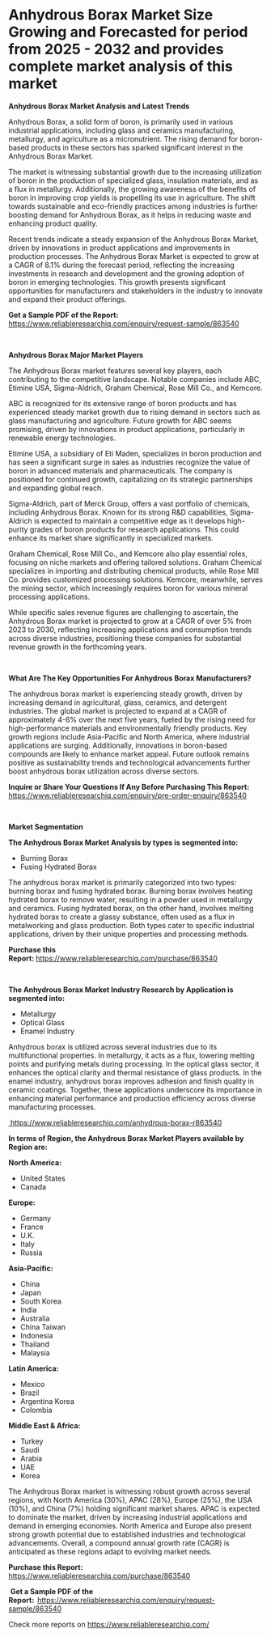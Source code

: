 <p><h1>Anhydrous Borax Market Size Growing and Forecasted for period from 2025 - 2032 and provides complete market analysis of this market</h1></p><p><strong>Anhydrous Borax Market Analysis and Latest Trends</strong></p>
<p><p>Anhydrous Borax, a solid form of boron, is primarily used in various industrial applications, including glass and ceramics manufacturing, metallurgy, and agriculture as a micronutrient. The rising demand for boron-based products in these sectors has sparked significant interest in the Anhydrous Borax Market.</p><p>The market is witnessing substantial growth due to the increasing utilization of boron in the production of specialized glass, insulation materials, and as a flux in metallurgy. Additionally, the growing awareness of the benefits of boron in improving crop yields is propelling its use in agriculture. The shift towards sustainable and eco-friendly practices among industries is further boosting demand for Anhydrous Borax, as it helps in reducing waste and enhancing product quality.</p><p>Recent trends indicate a steady expansion of the Anhydrous Borax Market, driven by innovations in product applications and improvements in production processes. The Anhydrous Borax Market is expected to grow at a CAGR of 8.1% during the forecast period, reflecting the increasing investments in research and development and the growing adoption of boron in emerging technologies. This growth presents significant opportunities for manufacturers and stakeholders in the industry to innovate and expand their product offerings.</p></p>
<p><strong>Get a Sample PDF of the Report:&nbsp;</strong> <a href="https://www.reliableresearchiq.com/enquiry/request-sample/863540?utm_campaign=2247&utm_medium=2&utm_source=Github&utm_content=ia&utm_term=01042025&utm_id=anhydrous-borax">https://www.reliableresearchiq.com/enquiry/request-sample/863540</a></p>
<p>&nbsp;</p>
<p><strong>Anhydrous Borax Major Market Players</strong></p>
<p><p>The Anhydrous Borax market features several key players, each contributing to the competitive landscape. Notable companies include ABC, Etimine USA, Sigma-Aldrich, Graham Chemical, Rose Mill Co., and Kemcore. </p><p>ABC is recognized for its extensive range of boron products and has experienced steady market growth due to rising demand in sectors such as glass manufacturing and agriculture. Future growth for ABC seems promising, driven by innovations in product applications, particularly in renewable energy technologies.</p><p>Etimine USA, a subsidiary of Eti Maden, specializes in boron production and has seen a significant surge in sales as industries recognize the value of boron in advanced materials and pharmaceuticals. The company is positioned for continued growth, capitalizing on its strategic partnerships and expanding global reach.</p><p>Sigma-Aldrich, part of Merck Group, offers a vast portfolio of chemicals, including Anhydrous Borax. Known for its strong R&D capabilities, Sigma-Aldrich is expected to maintain a competitive edge as it develops high-purity grades of boron products for research applications. This could enhance its market share significantly in specialized markets.</p><p>Graham Chemical, Rose Mill Co., and Kemcore also play essential roles, focusing on niche markets and offering tailored solutions. Graham Chemical specializes in importing and distributing chemical products, while Rose Mill Co. provides customized processing solutions. Kemcore, meanwhile, serves the mining sector, which increasingly requires boron for various mineral processing applications.</p><p>While specific sales revenue figures are challenging to ascertain, the Anhydrous Borax market is projected to grow at a CAGR of over 5% from 2023 to 2030, reflecting increasing applications and consumption trends across diverse industries, positioning these companies for substantial revenue growth in the forthcoming years.</p></p>
<p>&nbsp;</p>
<p><strong>What Are The Key Opportunities For Anhydrous Borax Manufacturers?</strong></p>
<p><p>The anhydrous borax market is experiencing steady growth, driven by increasing demand in agricultural, glass, ceramics, and detergent industries. The global market is projected to expand at a CAGR of approximately 4-6% over the next five years, fueled by the rising need for high-performance materials and environmentally friendly products. Key growth regions include Asia-Pacific and North America, where industrial applications are surging. Additionally, innovations in boron-based compounds are likely to enhance market appeal. Future outlook remains positive as sustainability trends and technological advancements further boost anhydrous borax utilization across diverse sectors.</p></p>
<p><strong>Inquire or Share Your Questions If Any Before Purchasing This Report:</strong> <a href="https://www.reliableresearchiq.com/enquiry/pre-order-enquiry/863540?utm_campaign=2247&utm_medium=2&utm_source=Github&utm_content=ia&utm_term=01042025&utm_id=anhydrous-borax">https://www.reliableresearchiq.com/enquiry/pre-order-enquiry/863540</a></p>
<p>&nbsp;</p>
<p><strong>Market Segmentation</strong></p>
<p><strong>The Anhydrous Borax Market Analysis by types is segmented into:</strong></p>
<p><ul><li>Burning Borax</li><li>Fusing Hydrated Borax</li></ul></p>
<p><p>The anhydrous borax market is primarily categorized into two types: burning borax and fusing hydrated borax. Burning borax involves heating hydrated borax to remove water, resulting in a powder used in metallurgy and ceramics. Fusing hydrated borax, on the other hand, involves melting hydrated borax to create a glassy substance, often used as a flux in metalworking and glass production. Both types cater to specific industrial applications, driven by their unique properties and processing methods.</p></p>
<p><strong>Purchase this Report:&nbsp;</strong><a href="https://www.reliableresearchiq.com/purchase/863540?utm_campaign=2247&utm_medium=2&utm_source=Github&utm_content=ia&utm_term=01042025&utm_id=anhydrous-borax">https://www.reliableresearchiq.com/purchase/863540</a></p>
<p>&nbsp;</p>
<p><strong>The Anhydrous Borax Market Industry Research by Application is segmented into:</strong></p>
<p><ul><li>Metallurgy</li><li>Optical Glass</li><li>Enamel Industry</li></ul></p>
<p><p>Anhydrous borax is utilized across several industries due to its multifunctional properties. In metallurgy, it acts as a flux, lowering melting points and purifying metals during processing. In the optical glass sector, it enhances the optical clarity and thermal resistance of glass products. In the enamel industry, anhydrous borax improves adhesion and finish quality in ceramic coatings. Together, these applications underscore its importance in enhancing material performance and production efficiency across diverse manufacturing processes.</p></p>
<p><a href="https://www.reliableresearchiq.com/anhydrous-borax-r863540?utm_campaign=2247&utm_medium=2&utm_source=Github&utm_content=ia&utm_term=01042025&utm_id=anhydrous-borax">&nbsp;https://www.reliableresearchiq.com/anhydrous-borax-r863540</a></p>
<p><strong>In terms of Region, the Anhydrous Borax Market Players available by Region are:</strong></p>
<p>
    <p> <strong> North America: </strong>
        <ul>
            <li>United States</li>
            <li>Canada</li>
        </ul>
        </p> 
    <p> <strong> Europe: </strong>
        <ul>
            <li>Germany</li>
            <li>France</li>
            <li>U.K.</li>
            <li>Italy</li>
            <li>Russia</li>
        </ul>
        </p> 
    <p> <strong> Asia-Pacific: </strong>
        <ul>
            <li>China</li>
            <li>Japan</li>
            <li>South Korea</li>
            <li>India</li>
            <li>Australia</li>
            <li>China Taiwan</li>
            <li>Indonesia</li>
            <li>Thailand</li>
            <li>Malaysia</li>
        </ul>
        </p> 
    <p> <strong> Latin America: </strong>
        <ul>
            <li>Mexico</li>
            <li>Brazil</li>
            <li>Argentina Korea</li>
            <li>Colombia</li>
        </ul>
        </p> 
    <p> <strong> Middle East & Africa: </strong>
        <ul>
            <li>Turkey</li>
            <li>Saudi</li>
            <li>Arabia</li>
            <li>UAE</li>
            <li>Korea</li>
        </ul>
    </p>
    </p>
<p><p>The Anhydrous Borax market is witnessing robust growth across several regions, with North America (30%), APAC (28%), Europe (25%), the USA (10%), and China (7%) holding significant market shares. APAC is expected to dominate the market, driven by increasing industrial applications and demand in emerging economies. North America and Europe also present strong growth potential due to established industries and technological advancements. Overall, a compound annual growth rate (CAGR) is anticipated as these regions adapt to evolving market needs.</p></p>
<p><strong>Purchase this Report: </strong><a href="https://www.reliableresearchiq.com/purchase/863540?utm_campaign=2247&utm_medium=2&utm_source=Github&utm_content=ia&utm_term=01042025&utm_id=anhydrous-borax">https://www.reliableresearchiq.com/purchase/863540</a></p>
<p>&nbsp;<strong>Get a Sample PDF of the Report:&nbsp;&nbsp;</strong><a href="https://www.reliableresearchiq.com/enquiry/request-sample/863540?utm_campaign=2247&utm_medium=2&utm_source=Github&utm_content=ia&utm_term=01042025&utm_id=anhydrous-borax">https://www.reliableresearchiq.com/enquiry/request-sample/863540</a></p>
<p><strong></strong></p>
<p>Check more reports on <a href="https://www.reliableresearchiq.com/?utm_campaign=2247&utm_medium=2&utm_source=Github&utm_content=ia&utm_term=01042025&utm_id=anhydrous-borax">https://www.reliableresearchiq.com/</a></p>